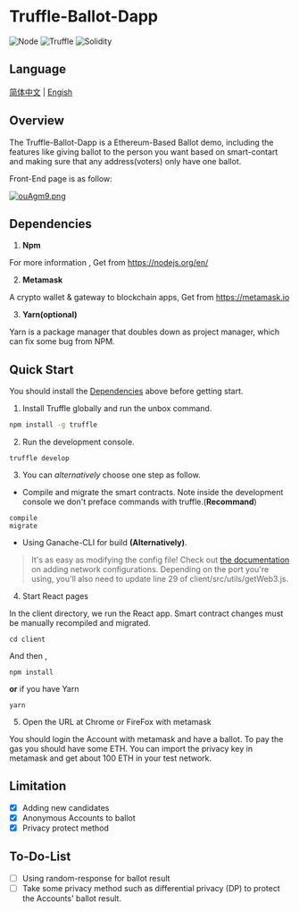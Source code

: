 # Truffle-Ballot-Dapp

![Node](https://img.shields.io/static/v1?label=react&message=Node.js&color=blue&logo=react)
![Truffle](https://img.shields.io/static/v1?label=Ethereum&message=Truffle&color=orange&logo=Ethereum)
![Solidity](https://img.shields.io/static/v1?label=Solidity&message=Ethereum&color=green&logo=Solidity)

## Language

[简体中文](https://github.com/favorhau/Truffle-Ballot-Dapp/blob/main/README_zh.md) |
[Engish](https://github.com/favorhau/Truffle-Ballot-Dapp/blob/main/README.md)


## Overview

The Truffle-Ballot-Dapp is a Ethereum-Based Ballot demo, including the features like giving ballot to the person you want based on smart-contart and making sure that any address(voters) only have one ballot.

Front-End page is as follow:

[![ouAgm9.png](https://z3.ax1x.com/2021/11/28/ouAgm9.png)](https://imgtu.com/i/ouAgm9)

## Dependencies

1. **Npm** 

For more information , Get from https://nodejs.org/en/

2. **Metamask**

A crypto wallet & gateway to blockchain apps, Get from https://metamask.io

3. **Yarn(optional)**

Yarn is a package manager that doubles down as project manager, which can fix some bug from NPM.

## Quick Start

You should install the [Dependencies](#Dependencies) above before getting start.

1. Install Truffle globally and run the unbox command.

```bash
npm install -g truffle
```

2. Run the development console.
```
truffle develop
```

3. You can *alternatively* choose one step as follow.
- Compile and migrate the smart contracts. Note inside the development console we don't preface commands with truffle.(**Recommand**)
```
compile
migrate
```
- Using Ganache-CLI for build **(Alternatively)**.

> It's as easy as modifying the config file! Check out [the documentation](https://www.trufflesuite.com/docs/truffle/reference/configuration#networks) on adding network configurations. Depending on the port you're using, you'll also need to update line 29 of client/src/utils/getWeb3.js.


4. Start React pages

In the client directory, we run the React app. Smart contract changes must be manually recompiled and migrated.

```
cd client
```
And then ,

```
npm install
```
**or** if you have Yarn
```
yarn
```

5. Open the URL at Chrome or FireFox with metamask

You should login the Account with metamask and have a ballot.
To pay the gas you should have some ETH. You can import the privacy key in metamask and get about 100 ETH in your test network.

## Limitation

- [x] Adding new candidates
- [x] Anonymous Accounts to ballot
- [x] Privacy protect method

## To-Do-List
- [ ] Using random-response for ballot result
- [ ] Take some privacy method such as differential privacy (DP) to protect the Accounts' ballot result.